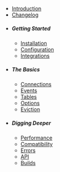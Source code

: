 
- [Introduction](/docs/1.x/introduction)
- [Changelog](https://github.com/cachewerk/relay/releases)
- ##### Getting Started
  - [Installation](/docs/1.x/installation)
  - [Configuration](/docs/1.x/configuration)
  - [Integrations](/docs/1.x/integrations)
- ##### The Basics
  - [Connections](/docs/1.x/connections)
  - [Events](/docs/1.x/events)
  - [Tables](/docs/1.x/tables)
  - [Options](/docs/1.x/options)
  - [Eviction](/docs/1.x/eviction)
- ##### Digging Deeper
  - [Performance](/docs/1.x/performance)
  - [Compatibility](/docs/1.x/compatibility)
  - [Errors](/docs/1.x/errors)
  - [API](/docs/1.x/api)
  - [Builds](/docs/1.x/builds)
